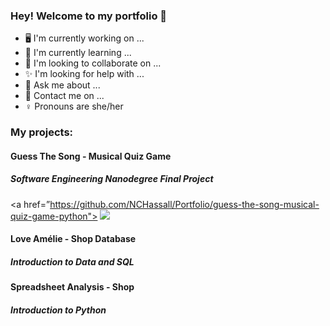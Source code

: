 ### Hey! Welcome to my portfolio 👋

- 🖥️ I'm currently working on ...
- 🌱 I'm currently learning ...
- 🤝 I'm looking to collaborate on ...
- ✨ I'm looking for help with ...
- 💬 Ask me about ...
- 📲 Contact me on ...
- ♀️ Pronouns are she/her

### My projects:

#### Guess The Song - Musical Quiz Game
##### Software Engineering Nanodegree Final Project

<a href=”https://github.com/NCHassall/Portfolio/guess-the-song-musical-quiz-game-python"> <img src=”images/GuessTheSongStart.png” width=”300px”> </a>

#### Love Amélie - Shop Database
##### Introduction to Data and SQL

#### Spreadsheet Analysis - Shop
##### Introduction to Python
